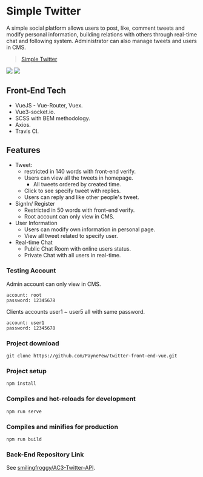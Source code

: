 # Simple Twitter
A simple social platform allows users to post, like, comment tweets and modify personal information, building relations with others through real-time chat and following system.  Administrator can also manage tweets and users in CMS.
> [Simple Twitter](https://paynepew.github.io/twitter-front-end-vue/)

![](https://github.com/PaynePew/twitter-front-end-vue/blob/master/public/Home.jpg)
![](https://github.com/PaynePew/twitter-front-end-vue/blob/master/public/root.jpg)

## Front-End Tech 
- VueJS - Vue-Router, Vuex.
- Vue3-socket.io.
- SCSS with BEM methodology.
- Axios.
- Travis CI.
## Features
- Tweet:
  - restricted in 140 words with front-end verify.
  - Users can view all the tweets in homepage.
    - All tweets ordered by created time.
  - Click to see specify tweet with replies.
  - Users can reply and like other people's tweet.
- SignIn/ Register
  - Restricted in 50 words with front-end verify.
  - Root account can only view in CMS.
- User Information
  - Users can modify own information in personal page.
  - View all tweet related to specify user.
- Real-time Chat
  - Public Chat Room with online users status.
  - Private Chat with all users in real-time.
### Testing Account
Admin account can only view in CMS. 
```
account: root
password: 12345678
```
Clients accounts user1 ~ user5 all with same password.
```
account: user1 
password: 12345678
```
### Project download
`
git clone https://github.com/PaynePew/twitter-front-end-vue.git
`

### Project setup
`
npm install
`

### Compiles and hot-reloads for development
`
npm run serve
`

### Compiles and minifies for production
`
npm run build
`

### Back-End Repository Link
See [smilingfroggy/AC3-Twitter-API](https://github.com/smilingfroggy/AC3-Twitter-API).
